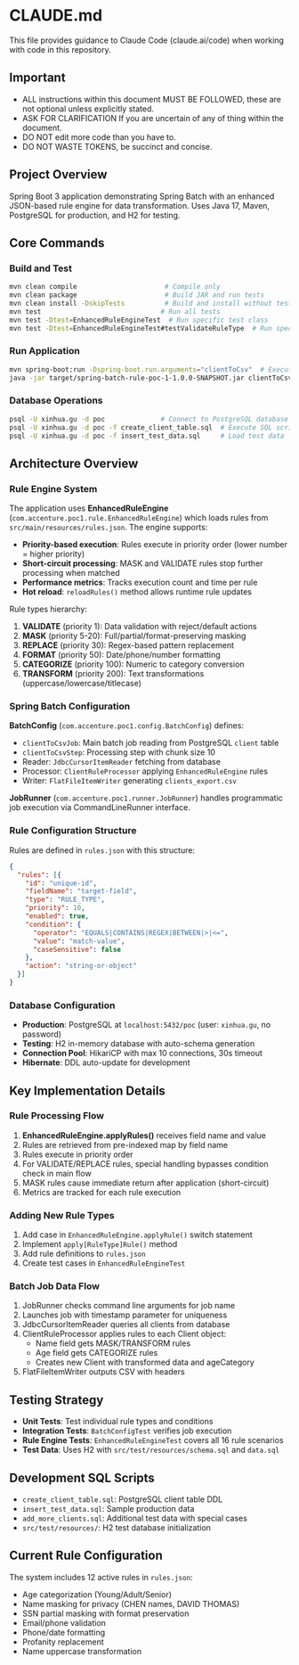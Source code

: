 # CLAUDE.md

This file provides guidance to Claude Code (claude.ai/code) when working with code in this repository.

## Important
- ALL instructions within this document MUST BE FOLLOWED, these are not optional unless explicitly stated.
- ASK FOR CLARIFICATION If you are uncertain of any of thing within the document.
- DO NOT edit more code than you have to.
- DO NOT WASTE TOKENS, be succinct and concise.

## Project Overview

Spring Boot 3 application demonstrating Spring Batch with an enhanced JSON-based rule engine for data transformation. Uses Java 17, Maven, PostgreSQL for production, and H2 for testing.

## Core Commands

### Build and Test
```bash
mvn clean compile                      # Compile only
mvn clean package                      # Build JAR and run tests
mvn clean install -DskipTests          # Build and install without tests
mvn test                              # Run all tests
mvn test -Dtest=EnhancedRuleEngineTest  # Run specific test class
mvn test -Dtest=EnhancedRuleEngineTest#testValidateRuleType  # Run specific test method
```

### Run Application
```bash
mvn spring-boot:run -Dspring-boot.run.arguments="clientToCsv"  # Execute specific batch job
java -jar target/spring-batch-rule-poc-1-1.0.0-SNAPSHOT.jar clientToCsv  # Run from JAR
```

### Database Operations
```bash
psql -U xinhua.gu -d poc              # Connect to PostgreSQL database
psql -U xinhua.gu -d poc -f create_client_table.sql  # Execute SQL script
psql -U xinhua.gu -d poc -f insert_test_data.sql     # Load test data
```

## Architecture Overview

### Rule Engine System

The application uses **EnhancedRuleEngine** (`com.accenture.poc1.rule.EnhancedRuleEngine`) which loads rules from `src/main/resources/rules.json`. The engine supports:

- **Priority-based execution**: Rules execute in priority order (lower number = higher priority)
- **Short-circuit processing**: MASK and VALIDATE rules stop further processing when matched
- **Performance metrics**: Tracks execution count and time per rule
- **Hot reload**: `reloadRules()` method allows runtime rule updates

Rule types hierarchy:
1. **VALIDATE** (priority 1): Data validation with reject/default actions
2. **MASK** (priority 5-20): Full/partial/format-preserving masking
3. **REPLACE** (priority 30): Regex-based pattern replacement
4. **FORMAT** (priority 50): Date/phone/number formatting
5. **CATEGORIZE** (priority 100): Numeric to category conversion
6. **TRANSFORM** (priority 200): Text transformations (uppercase/lowercase/titlecase)

### Spring Batch Configuration

**BatchConfig** (`com.accenture.poc1.config.BatchConfig`) defines:
- `clientToCsvJob`: Main batch job reading from PostgreSQL `client` table
- `clientToCsvStep`: Processing step with chunk size 10
- Reader: `JdbcCursorItemReader` fetching from database
- Processor: `ClientRuleProcessor` applying `EnhancedRuleEngine` rules
- Writer: `FlatFileItemWriter` generating `clients_export.csv`

**JobRunner** (`com.accenture.poc1.runner.JobRunner`) handles programmatic job execution via CommandLineRunner interface.

### Rule Configuration Structure

Rules are defined in `rules.json` with this structure:
```json
{
  "rules": [{
    "id": "unique-id",
    "fieldName": "target-field",
    "type": "RULE_TYPE",
    "priority": 10,
    "enabled": true,
    "condition": {
      "operator": "EQUALS|CONTAINS|REGEX|BETWEEN|>|<=",
      "value": "match-value",
      "caseSensitive": false
    },
    "action": "string-or-object"
  }]
}
```

### Database Configuration

- **Production**: PostgreSQL at `localhost:5432/poc` (user: `xinhua.gu`, no password)
- **Testing**: H2 in-memory database with auto-schema generation
- **Connection Pool**: HikariCP with max 10 connections, 30s timeout
- **Hibernate**: DDL auto-update for development

## Key Implementation Details

### Rule Processing Flow

1. **EnhancedRuleEngine.applyRules()** receives field name and value
2. Rules are retrieved from pre-indexed map by field name
3. Rules execute in priority order
4. For VALIDATE/REPLACE rules, special handling bypasses condition check in main flow
5. MASK rules cause immediate return after application (short-circuit)
6. Metrics are tracked for each rule execution

### Adding New Rule Types

1. Add case in `EnhancedRuleEngine.applyRule()` switch statement
2. Implement `apply[RuleType]Rule()` method
3. Add rule definitions to `rules.json`
4. Create test cases in `EnhancedRuleEngineTest`

### Batch Job Data Flow

1. JobRunner checks command line arguments for job name
2. Launches job with timestamp parameter for uniqueness
3. JdbcCursorItemReader queries all clients from database
4. ClientRuleProcessor applies rules to each Client object:
   - Name field gets MASK/TRANSFORM rules
   - Age field gets CATEGORIZE rules
   - Creates new Client with transformed data and ageCategory
5. FlatFileItemWriter outputs CSV with headers

## Testing Strategy

- **Unit Tests**: Test individual rule types and conditions
- **Integration Tests**: `BatchConfigTest` verifies job execution
- **Rule Engine Tests**: `EnhancedRuleEngineTest` covers all 16 rule scenarios
- **Test Data**: Uses H2 with `src/test/resources/schema.sql` and `data.sql`

## Development SQL Scripts

- `create_client_table.sql`: PostgreSQL client table DDL
- `insert_test_data.sql`: Sample production data
- `add_more_clients.sql`: Additional test data with special cases
- `src/test/resources/`: H2 test database initialization

## Current Rule Configuration

The system includes 12 active rules in `rules.json`:
- Age categorization (Young/Adult/Senior)
- Name masking for privacy (CHEN names, DAVID THOMAS)
- SSN partial masking with format preservation
- Email/phone validation
- Phone/date formatting
- Profanity replacement
- Name uppercase transformation